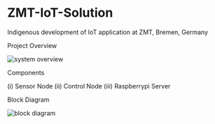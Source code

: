# ZMT-IoT-Solution
Indigenous development of IoT application at ZMT, Bremen, Germany


Project Overview



![system overview](https://user-images.githubusercontent.com/28051246/47307820-4f2e2a80-d630-11e8-98b0-1dcd7dd65e2b.jpg)



Components

(i)   Sensor Node
(ii)  Control Node
(iii) Raspberrypi Server



Block Diagram 



![block diagram](https://user-images.githubusercontent.com/28051246/47307682-f068b100-d62f-11e8-81ff-0dfbf14f0129.jpg)
